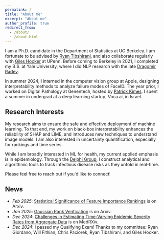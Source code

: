 ```yaml
---
permalink: /
title: "About me"
excerpt: "About me"
author_profile: true
redirect_from: 
  - /about/
  - /about.html
---
```



I am a Ph.D. candidate in the Department of Statistics at UC Berkeley. I am fortunate to be advised by [Ryan Tibshirani](https://www.stat.berkeley.edu/~ryantibs/), and also collaborate regularly with [Giles Hooker](https://gileshooker.com/) at UPenn. Before coming to Berkeley in 2021, I completed my B.S. at Yale University, where I did NLP research with the late [Dragomir Radev](https://seas.yale.edu/news-events/news/memoriam-dragomir-radev-professor-computer-science). 

In summer 2024, I interned in the computer vision group at Apple, designing interpretability methods to analyze failure modes of FaceID. The year prior, I worked on Digital Pathology at Genentech, hosted by [Patrick Kimes](https://www.pkimes.com/). I spent a summer in undergrad at a deep learning startup, Voca.ai, in Israel. 


## Research Interests

My research aims to ensure the safe and effective deployment of machine learning. To that end, my work on black-box interpretability enhances the reliability of SHAP and LIME, and introduces new techniques to understand image models. I am also interested in uncertainty quantification, especially for rankings and time series.

While I am broadly interested in ML for health, my current applied emphasis is in epidemiology. Through the [Delphi Group](https://delphi.cmu.edu/), I construct analytical and algorithmic tools to track infectious disease risks as they unfold in real-time. 

Please feel free to reach out if you'd like to connect!

## News
- *Feb 2025*: [Statistical Significance of Feature Importance Rankings](https://arxiv.org/abs/2401.15800) is on Arxiv.
- *Jan 2025*: [Gaussian Rank Verification](https://arxiv.org/abs/2501.14142) is on Arxiv.
- *Dec 2024*: [Challenges in Estimating Time-Varying Epidemic Severity Rates from Aggregate Data](https://www.medrxiv.org/content/10.1101/2024.12.27.24319518v1) is on MedRXiv.
- *Dec 2024*: I passed my Qualifying Exam! Thanks to my committee: Ryan Giordano, Will Fithian, Chris Paciorek, Ryan Tibshirani, and Giles Hooker. 
